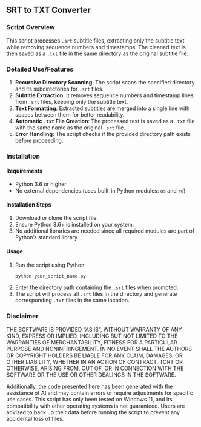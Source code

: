 ## SRT to TXT Converter  
### Script Overview  
This script processes `.srt` subtitle files, extracting only the subtitle text while removing sequence numbers and timestamps. The cleaned text is then saved as a `.txt` file in the same directory as the original subtitle file.  

### Detailed Use/Features  
1. **Recursive Directory Scanning**: The script scans the specified directory and its subdirectories for `.srt` files.  
2. **Subtitle Extraction**: It removes sequence numbers and timestamp lines from `.srt` files, keeping only the subtitle text.  
3. **Text Formatting**: Extracted subtitles are merged into a single line with spaces between them for better readability.  
4. **Automatic `.txt` File Creation**: The processed text is saved as a `.txt` file with the same name as the original `.srt` file.  
5. **Error Handling**: The script checks if the provided directory path exists before proceeding.  

### Installation  
#### Requirements  
- Python 3.6 or higher  
- No external dependencies (uses built-in Python modules: `os` and `re`)  

#### Installation Steps  
1. Download or clone the script file.  
2. Ensure Python 3.6+ is installed on your system.  
3. No additional libraries are needed since all required modules are part of Python’s standard library.  

#### Usage  
1. Run the script using Python:  
   ```bash
   python your_script_name.py
   ```  
2. Enter the directory path containing the `.srt` files when prompted.  
3. The script will process all `.srt` files in the directory and generate corresponding `.txt` files in the same location.  

### Disclaimer  
THE SOFTWARE IS PROVIDED “AS IS”, WITHOUT WARRANTY OF ANY KIND, EXPRESS OR IMPLIED, INCLUDING BUT NOT LIMITED TO THE WARRANTIES OF MERCHANTABILITY, FITNESS FOR A PARTICULAR PURPOSE AND NONINFRINGEMENT. IN NO EVENT SHALL THE AUTHORS OR COPYRIGHT HOLDERS BE LIABLE FOR ANY CLAIM, DAMAGES, OR OTHER LIABILITY, WHETHER IN AN ACTION OF CONTRACT, TORT OR OTHERWISE, ARISING FROM, OUT OF, OR IN CONNECTION WITH THE SOFTWARE OR THE USE OR OTHER DEALINGS IN THE SOFTWARE.  

Additionally, the code presented here has been generated with the assistance of AI and may contain errors or require adjustments for specific use cases. This script has only been tested on Windows 11, and its compatibility with other operating systems is not guaranteed. Users are advised to back up their data before running the script to prevent any accidental loss of files.